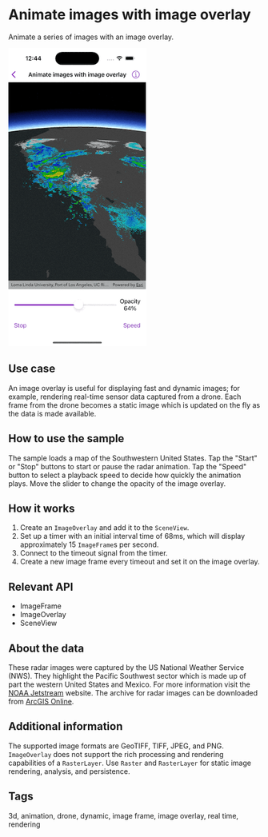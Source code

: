# Animate images with image overlay

Animate a series of images with an image overlay.

![Image of animate images with image overlay](animate-images-with-image-overlay.gif)

## Use case

An image overlay is useful for displaying fast and dynamic images; for example, rendering real-time sensor data captured from a drone. Each frame from the drone becomes a static image which is updated on the fly as the data is made available.

## How to use the sample

The sample loads a map of the Southwestern United States. Tap the "Start" or "Stop" buttons to start or pause the radar animation. Tap the "Speed" button to select a playback speed to decide how quickly the animation plays. Move the slider to change the opacity of the image overlay.

## How it works

1. Create an `ImageOverlay` and add it to the `SceneView`.
2. Set up a timer with an initial interval time of 68ms, which will display approximately 15 `ImageFrame`s per second.
3. Connect to the timeout signal from the timer.
4. Create a new image frame every timeout and set it on the image overlay.

## Relevant API

* ImageFrame
* ImageOverlay
* SceneView

## About the data

These radar images were captured by the US National Weather Service (NWS). They highlight the Pacific Southwest sector which is made up of part the western United States and Mexico. For more information visit the [NOAA Jetstream](https://www.noaa.gov/jetstream) website. The archive for radar images can be downloaded from [ArcGIS Online](https://arcgis.com/home/item.html?id=d1453556d91e46dea191c20c398b82cd).

## Additional information

The supported image formats are GeoTIFF, TIFF, JPEG, and PNG. `ImageOverlay` does not support the rich processing and rendering capabilities of a `RasterLayer`. Use `Raster` and `RasterLayer` for static image rendering, analysis, and persistence.

## Tags

3d, animation, drone, dynamic, image frame, image overlay, real time, rendering
